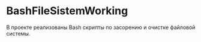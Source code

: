 # BashFileSistemWorking
В проекте реализованы Bash скрипты по засорению и очистке файловой системы.
